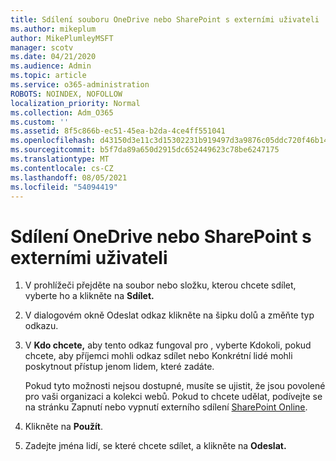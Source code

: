 ```yaml
---
title: Sdílení souboru OneDrive nebo SharePoint s externími uživateli
ms.author: mikeplum
author: MikePlumleyMSFT
manager: scotv
ms.date: 04/21/2020
ms.audience: Admin
ms.topic: article
ms.service: o365-administration
ROBOTS: NOINDEX, NOFOLLOW
localization_priority: Normal
ms.collection: Adm_O365
ms.custom: ''
ms.assetid: 8f5c866b-ec51-45ea-b2da-4ce4ff551041
ms.openlocfilehash: d43150d3e11c3d15302231b919497d3a9876c05ddc720f46b1428d1f6f09eeb3
ms.sourcegitcommit: b5f7da89a650d2915dc652449623c78be6247175
ms.translationtype: MT
ms.contentlocale: cs-CZ
ms.lasthandoff: 08/05/2021
ms.locfileid: "54094419"
---
```

# <a name="share-a-onedrive-or-sharepoint-file-or-folder-with-external-users"></a>Sdílení OneDrive nebo SharePoint s externími uživateli

1. V prohlížeči přejděte na soubor nebo složku, kterou chcete sdílet, vyberte ho a klikněte na **Sdílet.**
    
2. V dialogovém okně Odeslat odkaz klikněte na šipku dolů a změňte typ odkazu.
    
3. V **Kdo chcete,** aby tento odkaz fungoval  pro , vyberte Kdokoli, pokud chcete,  aby příjemci mohli odkaz sdílet nebo Konkrétní lidé mohli poskytnout přístup jenom lidem, které zadáte. 
    
    Pokud tyto možnosti nejsou dostupné, musíte se ujistit, že jsou povolené pro vaši organizaci a kolekci webů. Pokud to chcete udělat, podívejte se na stránku Zapnutí nebo vypnutí externího sdílení [SharePoint Online](https://go.microsoft.com/fwlink/?linkid=866426).
    
4. Klikněte na **Použít**.
    
5. Zadejte jména lidí, se které chcete sdílet, a klikněte na **Odeslat.**
    

